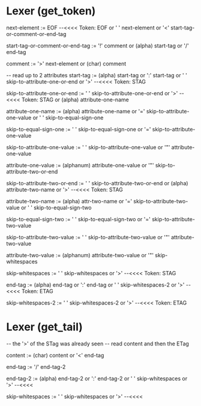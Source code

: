 # Lexer (get_token)

next-element 
  := EOF --<<<< Token: EOF
  or ' ' next-element
  or '<' start-tag-or-comment-or-end-tag


start-tag-or-comment-or-end-tag 
  := '!' comment
  or (alpha) start-tag
  or '/' end-tag


comment
  := '>' next-element
  or (char) comment


-- read up to 2 attributes
start-tag
  := (alpha) start-tag
  or ':' start-tag
  or ' ' skip-to-attribute-one-or-end
  or '>' --<<<< Token: STAG


skip-to-attribute-one-or-end 
  := ' ' skip-to-attribute-one-or-end
  or '>' --<<<< Token: STAG
  or (alpha) attribute-one-name


attribute-one-name
  := (alpha) attribute-one-name
  or '=' skip-to-attribute-one-value
  or ' ' skip-to-equal-sign-one


skip-to-equal-sign-one
  := ' ' skip-to-equal-sign-one
  or '=' skip-to-attribute-one-value


skip-to-attribute-one-value
  := ' ' skip-to-attribute-one-value
  or '"' attribute-one-value


attribute-one-value
  := (alphanum) attribute-one-value
  or '"' skip-to-attribute-two-or-end


skip-to-attribute-two-or-end
  := ' ' skip-to-attribute-two-or-end
  or (alpha) attribute-two-name
  or '>' --<<<< Token: STAG

attribute-two-name
  := (alpha) attr-two-name
  or '=' skip-to-attribute-two-value
  or ' ' skip-to-equal-sign-two


skip-to-equal-sign-two
  := ' ' skip-to-equal-sign-two
  or '=' skip-to-attribute-two-value


skip-to-attribute-two-value
  := ' ' skip-to-attribute-two-value
  or '"' attribute-two-value


attribute-two-value
  := (alphanum) attribute-two-value
  or '"' skip-whitespaces


skip-whitespaces
  := ' ' skip-whitespaces
  or '>' --<<<< Token: STAG 


end-tag
  := (alpha) end-tag
  or ':' end-tag
  or ' ' skip-whitespaces-2
  or '>' --<<<< Token: ETAG


skip-whitespaces-2
  := ' ' skip-whitespaces-2
  or '>' --<<<< Token: ETAG 

# Lexer (get_tail)

-- the '>' of the STag was already seen
-- read content and then the ETag

content 
  := (char) content
  or '<' end-tag


end-tag
  := '/' end-tag-2


end-tag-2
  := (alpha) end-tag-2
  or ':' end-tag-2
  or ' ' skip-whitespaces
  or '>' --<<<< 


skip-whitespaces
  := ' ' skip-whitespaces
  or '>' --<<<<